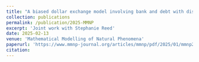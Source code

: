 ```yaml
---
title: "A biased dollar exchange model involving bank and debt with discontinuous equilibrium"
collection: publications
permalink: /publication/2025-MMNP
excerpt: 'Joint work with Stephanie Reed'
date: 2025-02-13
venue: 'Mathematical Modelling of Natural Phenomena'
paperurl: 'https://www.mmnp-journal.org/articles/mmnp/pdf/2025/01/mmnp240157.pdf'
citation: 
---
```

